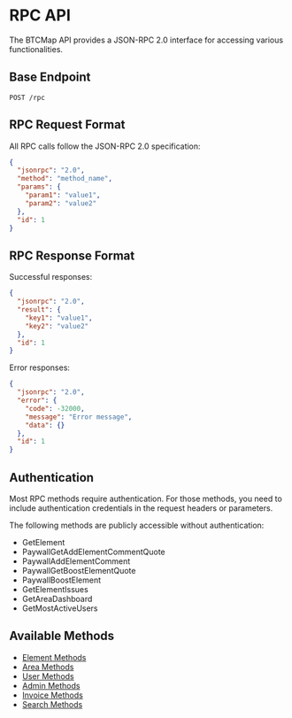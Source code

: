 
# RPC API

The BTCMap API provides a JSON-RPC 2.0 interface for accessing various functionalities.

## Base Endpoint

```
POST /rpc
```

## RPC Request Format

All RPC calls follow the JSON-RPC 2.0 specification:

```json
{
  "jsonrpc": "2.0",
  "method": "method_name",
  "params": {
    "param1": "value1",
    "param2": "value2"
  },
  "id": 1
}
```

## RPC Response Format

Successful responses:

```json
{
  "jsonrpc": "2.0",
  "result": {
    "key1": "value1",
    "key2": "value2"
  },
  "id": 1
}
```

Error responses:

```json
{
  "jsonrpc": "2.0",
  "error": {
    "code": -32000,
    "message": "Error message",
    "data": {}
  },
  "id": 1
}
```

## Authentication

Most RPC methods require authentication. For those methods, you need to include authentication credentials in the request headers or parameters.

The following methods are publicly accessible without authentication:
- GetElement
- PaywallGetAddElementCommentQuote
- PaywallAddElementComment
- PaywallGetBoostElementQuote
- PaywallBoostElement
- GetElementIssues
- GetAreaDashboard
- GetMostActiveUsers

## Available Methods

- [Element Methods](element-methods.md)
- [Area Methods](area-methods.md)
- [User Methods](user-methods.md)
- [Admin Methods](admin-methods.md)
- [Invoice Methods](invoice-methods.md)
- [Search Methods](search-methods.md)
